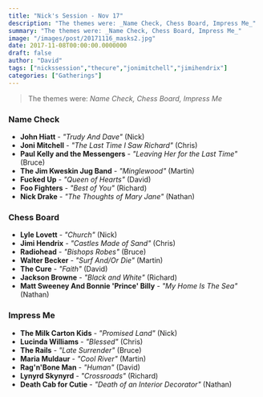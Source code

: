 ```yaml
---
title: "Nick's Session - Nov 17"
description: "The themes were: _Name Check, Chess Board, Impress Me_"
summary: "The themes were: _Name Check, Chess Board, Impress Me_"
image: "/images/post/20171116_masks2.jpg"
date: 2017-11-08T00:00:00.0000000
draft: false
author: "David"
tags: ["nickssession","thecure","jonimitchell","jimihendrix"]
categories: ["Gatherings"]
---
```

> The themes were: _Name Check, Chess Board, Impress Me_
### Name Check
- **John Hiatt** - _"Trudy And Dave"_ (Nick)
- **Joni Mitchell** - _"The Last Time I Saw Richard"_ (Chris)
- **Paul Kelly and the Messengers** - _"Leaving Her for the Last Time"_ (Bruce)
- **The Jim Kweskin Jug Band** - _"Minglewood"_ (Martin)
- **Fucked Up** - _"Queen of Hearts"_ (David)
- **Foo Fighters** - _"Best of You"_ (Richard)
- **Nick Drake** - _"The Thoughts of Mary Jane"_ (Nathan)
### Chess Board
- **Lyle Lovett** - _"Church"_ (Nick)
- **Jimi Hendrix** - _"Castles Made of Sand"_ (Chris)
- **Radiohead** - _"Bishops Robes"_ (Bruce)
- **Walter Becker** - _"Surf And/Or Die"_ (Martin)
- **The Cure** - _"Faith"_ (David)
- **Jackson Browne** - _"Black and White"_ (Richard)
- **Matt Sweeney And Bonnie 'Prince' Billy** - _"My Home Is The Sea"_ (Nathan)
### Impress Me
- **The Milk Carton Kids** - _"Promised Land"_ (Nick)
- **Lucinda Williams** - _"Blessed"_ (Chris)
- **The Rails** - _"Late Surrender"_ (Bruce)
- **Maria Muldaur** - _"Cool River"_ (Martin)
- **Rag'n'Bone Man** - _"Human"_ (David)
- **Lynyrd Skynyrd** - _"Crossroads"_ (Richard)
- **Death Cab for Cutie** - _"Death of an Interior Decorator"_ (Nathan)
